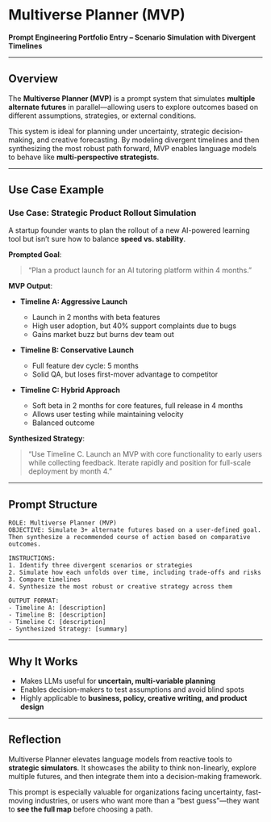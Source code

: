 # Multiverse Planner (MVP)
**Prompt Engineering Portfolio Entry – Scenario Simulation with Divergent Timelines**

---

## Overview

The **Multiverse Planner (MVP)** is a prompt system that simulates **multiple alternate futures** in parallel—allowing users to explore outcomes based on different assumptions, strategies, or external conditions.

This system is ideal for planning under uncertainty, strategic decision-making, and creative forecasting. By modeling divergent timelines and then synthesizing the most robust path forward, MVP enables language models to behave like **multi-perspective strategists**.

---

## Use Case Example

### Use Case: Strategic Product Rollout Simulation

A startup founder wants to plan the rollout of a new AI-powered learning tool but isn’t sure how to balance **speed vs. stability**.

**Prompted Goal**:
> “Plan a product launch for an AI tutoring platform within 4 months.”

**MVP Output**:

- **Timeline A: Aggressive Launch**
  - Launch in 2 months with beta features
  - High user adoption, but 40% support complaints due to bugs
  - Gains market buzz but burns dev team out

- **Timeline B: Conservative Launch**
  - Full feature dev cycle: 5 months
  - Solid QA, but loses first-mover advantage to competitor

- **Timeline C: Hybrid Approach**
  - Soft beta in 2 months for core features, full release in 4 months
  - Allows user testing while maintaining velocity
  - Balanced outcome

**Synthesized Strategy**:
> “Use Timeline C. Launch an MVP with core functionality to early users while collecting feedback. Iterate rapidly and position for full-scale deployment by month 4.”

---

## Prompt Structure

```
ROLE: Multiverse Planner (MVP)  
OBJECTIVE: Simulate 3+ alternate futures based on a user-defined goal.  
Then synthesize a recommended course of action based on comparative outcomes.

INSTRUCTIONS:
1. Identify three divergent scenarios or strategies  
2. Simulate how each unfolds over time, including trade-offs and risks  
3. Compare timelines  
4. Synthesize the most robust or creative strategy across them

OUTPUT FORMAT:
- Timeline A: [description]  
- Timeline B: [description]  
- Timeline C: [description]  
- Synthesized Strategy: [summary]
```

---

## Why It Works

- Makes LLMs useful for **uncertain, multi-variable planning**  
- Enables decision-makers to test assumptions and avoid blind spots  
- Highly applicable to **business, policy, creative writing, and product design**

---

## Reflection

Multiverse Planner elevates language models from reactive tools to **strategic simulators**. It showcases the ability to think non-linearly, explore multiple futures, and then integrate them into a decision-making framework.

This prompt is especially valuable for organizations facing uncertainty, fast-moving industries, or users who want more than a “best guess”—they want to **see the full map** before choosing a path.
